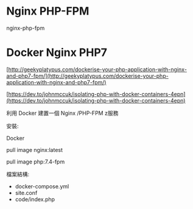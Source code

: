 # Nginx PHP-FPM

nginx-php-fpm

# Docker Nginx PHP7

[http://geekyplatypus.com/dockerise-your-php-application-with-nginx-and-php7-fpm/](http://geekyplatypus.com/dockerise-your-php-application-with-nginx-and-php7-fpm/)

[https://dev.to/johnmccuk/isolating-php-with-docker-containers-4epn](https://dev.to/johnmccuk/isolating-php-with-docker-containers-4epn)

利用 Docker 建置一個 Nginx /PHP-FPM z服務

安裝:

Docker 

pull image nginx:latest

pull image php:7.4-fpm

檔案結構:

- docker-compose.yml
- site.conf
- code/index.php
